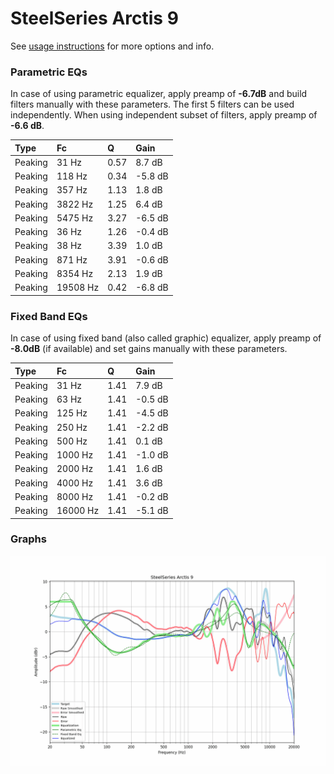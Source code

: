# SteelSeries Arctis 9
See [usage instructions](https://github.com/jaakkopasanen/AutoEq#usage) for more options and info.

### Parametric EQs
In case of using parametric equalizer, apply preamp of **-6.7dB** and build filters manually
with these parameters. The first 5 filters can be used independently.
When using independent subset of filters, apply preamp of **-6.6 dB**.

| Type    | Fc       |    Q | Gain    |
|:--------|:---------|:-----|:--------|
| Peaking | 31 Hz    | 0.57 | 8.7 dB  |
| Peaking | 118 Hz   | 0.34 | -5.8 dB |
| Peaking | 357 Hz   | 1.13 | 1.8 dB  |
| Peaking | 3822 Hz  | 1.25 | 6.4 dB  |
| Peaking | 5475 Hz  | 3.27 | -6.5 dB |
| Peaking | 36 Hz    | 1.26 | -0.4 dB |
| Peaking | 38 Hz    | 3.39 | 1.0 dB  |
| Peaking | 871 Hz   | 3.91 | -0.6 dB |
| Peaking | 8354 Hz  | 2.13 | 1.9 dB  |
| Peaking | 19508 Hz | 0.42 | -6.8 dB |

### Fixed Band EQs
In case of using fixed band (also called graphic) equalizer, apply preamp of **-8.0dB**
(if available) and set gains manually with these parameters.

| Type    | Fc       |    Q | Gain    |
|:--------|:---------|:-----|:--------|
| Peaking | 31 Hz    | 1.41 | 7.9 dB  |
| Peaking | 63 Hz    | 1.41 | -0.5 dB |
| Peaking | 125 Hz   | 1.41 | -4.5 dB |
| Peaking | 250 Hz   | 1.41 | -2.2 dB |
| Peaking | 500 Hz   | 1.41 | 0.1 dB  |
| Peaking | 1000 Hz  | 1.41 | -1.0 dB |
| Peaking | 2000 Hz  | 1.41 | 1.6 dB  |
| Peaking | 4000 Hz  | 1.41 | 3.6 dB  |
| Peaking | 8000 Hz  | 1.41 | -0.2 dB |
| Peaking | 16000 Hz | 1.41 | -5.1 dB |

### Graphs
![](./SteelSeries%20Arctis%209.png)